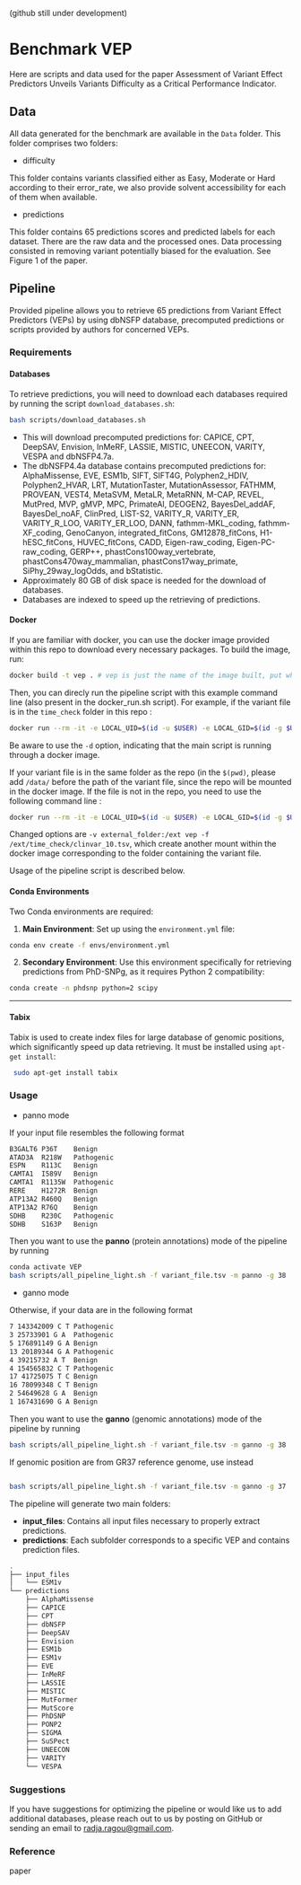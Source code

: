 (github still under development)
# Benchmark VEP
Here are scripts and data used for the paper Assessment of Variant Effect Predictors Unveils Variants Difficulty as a Critical Performance Indicator. 

## Data
All data generated for the benchmark are available in the `Data` folder. This folder comprises two folders:
- difficulty
  
This folder contains variants classified either as Easy, Moderate or Hard according to their error_rate, we also provide solvent accessibility for each of them when available. 
- predictions
  
This folder contains 65 predictions scores and predicted labels for each dataset. There are the raw data and the processed ones. Data processing consisted in removing variant potentially biased for the evaluation. See Figure 1 of the paper.

## Pipeline
Provided pipeline allows you to retrieve 65 predictions from Variant Effect Predictors (VEPs) by using dbNSFP database, precomputed predictions or scripts provided by authors for concerned VEPs.

### Requirements

#### Databases

To retrieve predictions, you will need to download each databases required by running the script `download_databases.sh`:

```bash
bash scripts/download_databases.sh
```

- This will download precomputed predictions for: CAPICE, CPT, DeepSAV, Envision, InMeRF, LASSIE, MISTIC, UNEECON, VARITY, VESPA and dbNSFP4.7a.
- The dbNSFP4.4a database contains precomputed predictions for: AlphaMissense, EVE, ESM1b, SIFT, SIFT4G, Polyphen2_HDIV, Polyphen2_HVAR, LRT, MutationTaster, MutationAssessor, FATHMM, PROVEAN, VEST4, MetaSVM, MetaLR, MetaRNN, M-CAP, REVEL, MutPred, MVP, gMVP, MPC, PrimateAI, DEOGEN2, BayesDel_addAF, BayesDel_noAF, ClinPred, LIST-S2, VARITY_R, VARITY_ER, VARITY_R_LOO, VARITY_ER_LOO, DANN, fathmm-MKL_coding, fathmm-XF_coding, GenoCanyon, integrated_fitCons, GM12878_fitCons, H1-hESC_fitCons, HUVEC_fitCons, CADD, Eigen-raw_coding, Eigen-PC-raw_coding, GERP++, phastCons100way_vertebrate, phastCons470way_mammalian, phastCons17way_primate, SiPhy_29way_logOdds, and bStatistic.
- Approximately 80 GB of disk space is needed for the download of databases.
- Databases are indexed to speed up the retrieving of predictions.

#### Docker
If you are familiar with docker, you can use the docker image provided within this repo to download every necessary packages. To build the image, run:
   
```bash
docker build -t vep . # vep is just the name of the image built, put whatever you want
```

Then, you can direcly run the pipeline script with this example command line (also present in the docker_run.sh script). For example, if the variant file is in the `time_check` folder in this repo :

   
```bash
docker run --rm -it -e LOCAL_UID=$(id -u $USER) -e LOCAL_GID=$(id -g $USER) -v $(pwd):/data  vep -f /data/time_check/clinvar_10.tsv -m panno -g 38 -n clinvar_10_final -d
```

Be aware to use the `-d` option, indicating that the main script is running through a docker image. 

If your variant file is in the same folder as the repo (in the `$(pwd)`, please add `/data/` before the path of the variant file, since the repo will be mounted in the docker image. If the file is not in the repo, you need to use the following command line : 

```bash
docker run --rm -it -e LOCAL_UID=$(id -u $USER) -e LOCAL_GID=$(id -g $USER) -v $(pwd):/data -v /path/to/external_folder:/ext vep -f /ext/time_check/clinvar_10.tsv -m panno -g 38 -n clinvar_10_final -d
```
Changed options are `-v external_folder:/ext vep -f /ext/time_check/clinvar_10.tsv`, which create another mount within the docker image corresponding to the folder containing the variant file. 

Usage of the pipeline script is described below. 

#### Conda Environments

Two Conda environments are required:
1. **Main Environment**: Set up using the `environment.yml` file:
   
```bash
conda env create -f envs/environment.yml
```

2. **Secondary Environment**: Use this environment specifically for retrieving predictions from PhD-SNPg, as it requires Python 2 compatibility:
   
```bash
conda create -n phdsnp python=2 scipy
```

---

#### Tabix
Tabix is used to create index files for large database of genomic positions, which significantly speed up data retrieving. It must be installed using `apt-get install`:
```bash
 sudo apt-get install tabix
```

### Usage

* panno mode
  
If your input file resembles the following format

```bash
B3GALT6 P36T    Benign
ATAD3A  R218W   Pathogenic
ESPN    R113C   Benign
CAMTA1  I589V   Benign
CAMTA1  R1135W  Pathogenic
RERE    H1272R  Benign
ATP13A2 R460Q   Benign
ATP13A2 R76Q    Benign
SDHB    R230C   Pathogenic
SDHB    S163P   Benign
```

Then you want to use the **panno** (protein annotations) mode of the pipeline by running 

```bash
conda activate VEP
bash scripts/all_pipeline_light.sh -f variant_file.tsv -m panno -g 38
```
* ganno mode

Otherwise, if your data are in the following format

```bash
7 143342009 C T Pathogenic
3 25733901 G A  Pathogenic
5 176891149 G A Benign
13 20189344 G A Pathogenic
4 39215732 A T  Benign
4 154565832 C T Pathogenic
17 41725075 T C Benign
16 78099348 C T Benign
2 54649628 G A  Benign
1 167431690 G A Benign
```
Then you want to use the **ganno** (genomic annotations) mode of the pipeline by running 

```bash
bash scripts/all_pipeline_light.sh -f variant_file.tsv -m ganno -g 38
```
If genomic position are from GR37 reference genome, use instead
```bash

bash scripts/all_pipeline_light.sh -f variant_file.tsv -m ganno -g 37
```


The pipeline will generate two main folders:
- **input_files**: Contains all input files necessary to properly extract predictions.
- **predictions**: Each subfolder corresponds to a specific VEP and contains prediction files.
```bash
.
├── input_files
│   └── ESM1v
└── predictions
    ├── AlphaMissense
    ├── CAPICE
    ├── CPT
    ├── dbNSFP
    ├── DeepSAV
    ├── Envision
    ├── ESM1b
    ├── ESM1v
    ├── EVE
    ├── InMeRF
    ├── LASSIE
    ├── MISTIC
    ├── MutFormer
    ├── MutScore
    ├── PhDSNP
    ├── PONP2
    ├── SIGMA
    ├── SuSPect
    ├── UNEECON
    ├── VARITY
    └── VESPA
```


### Suggestions
If you have suggestions for optimizing the pipeline or would like us to add additional databases, please reach out to us by posting on GitHub or sending an email to radja.ragou@gmail.com.

### Reference
paper


